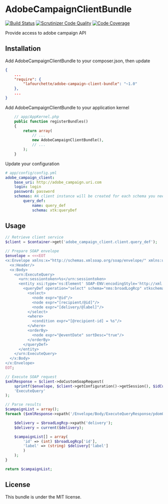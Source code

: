 # AdobeCampaignClientBundle
[![Build Status](https://travis-ci.org/lafourchette/AdobeCampaignClientBundle.svg)](https://travis-ci.org/lafourchette/AdobeCampaignClientBundle)
[![Scrutinizer Code Quality](https://scrutinizer-ci.com/g/lafourchette/AdobeCampaignClientBundle/badges/quality-score.png?b=master)](https://scrutinizer-ci.com/g/lafourchette/AdobeCampaignClientBundle/?branch=master)
[![Code Coverage](https://scrutinizer-ci.com/g/lafourchette/AdobeCampaignClientBundle/badges/coverage.png?b=master)](https://scrutinizer-ci.com/g/lafourchette/AdobeCampaignClientBundle/?branch=master)

Provide access to adobe campaign API

## Installation
Add AdobeCampaignClientBundle to your composer.json, then update

```json
{
    ...
    "require": {
        "lafourchette/adobe-campaign-client-bundle": "~1.0"
    },
    ...
}
```
Add AdobeCampaignClientBundle to your application kernel

```php
    // app/AppKernel.php
    public function registerBundles()
    {
        return array(
            // ...
            new AdobeCampaignClientBundle(),
            // ...
        );
    }
```

Update your configuration

```yml
# app/config/config.yml
adobe_campaign_client:
    base_uri: http://adobe_campaign.uri.com
    login: login
    password: password
    schemas: #A client instance will be created for each schema you need
        query_def:
            name: query_def
            schema: xtk:queryDef
```

## Usage

```php
// Retrieve client service
$client = $container->get('adobe_campaign_client.client.query_def');

// Prepare SOAP envelope
$envelope = <<<EOT
<x:Envelope xmlns:x="http://schemas.xmlsoap.org/soap/envelope/" xmlns:urn="urn:xtk:queryDef">
  <x:Header/>
  <x:Body>
    <urn:ExecuteQuery>
      <urn:sessiontoken>%s</urn:sessiontoken>
      <entity xsi:type='ns:Element' SOAP-ENV:encodingStyle='http://xml.apache.org/xml-soap/literalxml'>
        <queryDef operation="select" schema="nms:broadLogRcp" xtkschema="xtk:queryDef" lineCount="100">
          <select>
            <node expr="@id"/>
            <node expr="[recipient/@id]"/>
            <node expr="[delivery/@label]"/>
          </select>
          <where>
            <condition expr="[@recipient-id] = %s"/>
          </where>
          <orderBy>
            <node expr="@eventDate" sortDesc="true"/>
          </orderBy>
        </queryDef>
      </entity>
    </urn:ExecuteQuery>
  </x:Body>
</x:Envelope>
EOT;

// Execute SOAP request
$xmlResponse = $client->doCustomSoapRequest(
    sprintf($envelope, $client->getConfiguration()->getSession(), $idCustomer),
    'ExecuteQuery'
);

// Parse results
$campaignList = array();
foreach ($xmlResponse->xpath('/Envelope/Body/ExecuteQueryResponse/pdomOutput/broadLogRcp-collection/broadLogRcp') as $broadLogRcp) {

    $delivery = $broadLogRcp->xpath('delivery');
    $delivery = current($delivery);

    $campaignList[] = array(
        'id' => (int) $broadLogRcp['id'],
        'label' => (string) $delivery['label']
        )
    );
}

return $campaignList;
```

## License

This bundle is under the MIT license.
